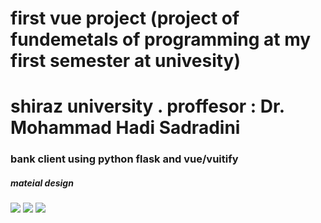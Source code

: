 # first vue project (project of  fundemetals of programming at  my first semester at univesity)
# shiraz university . proffesor : Dr. Mohammad Hadi Sadradini

### bank client using python flask and vue/vuitify
##### mateial design

![](http://s11.picofile.com/file/8394825292/photo_2020_04_05_23_31_31.jpg)
![](http://s11.picofile.com/file/8394825818/1.PNG)
![](http://s11.picofile.com/file/8394825842/2.PNG)
